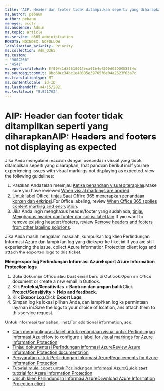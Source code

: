 ```yaml
---
title: 'AIP: Header dan footer tidak ditampilkan seperti yang diharapkan'
ms.author: pebaum
author: pebaum
manager: scotv
ms.audience: Admin
ms.topic: article
ms.service: o365-administration
ROBOTS: NOINDEX, NOFOLLOW
localization_priority: Priority
ms.collection: Adm_O365
ms.custom:
- "9002266"
- "4541"
ms.openlocfilehash: 5f50fc1d38618017bca61b4e9290d9893983534e
ms.sourcegitcommit: 8bc60ec34bc1e40685e3976576e04a2623f63a7c
ms.translationtype: MT
ms.contentlocale: id-ID
ms.lasthandoff: 04/15/2021
ms.locfileid: "51821702"
---
```

# <a name="aip-headers-and-footers-not-displaying-as-expected"></a><span data-ttu-id="c0047-102">AIP: Header dan footer tidak ditampilkan seperti yang diharapkan</span><span class="sxs-lookup"><span data-stu-id="c0047-102">AIP: Headers and footers not displaying as expected</span></span>

<span data-ttu-id="c0047-103">Jika Anda mengalami masalah dengan penandaan visual yang tidak ditampilkan seperti yang diharapkan, lihat panduan berikut ini:</span><span class="sxs-lookup"><span data-stu-id="c0047-103">If you are experiencing issues with visual markings not displaying as expected, view the following guidelines:</span></span>

1. <span data-ttu-id="c0047-104">Pastikan Anda telah meninjau [Ketika penandaan visual diterapkan](https://docs.microsoft.com/azure/information-protection/configure-policy-markings#when-visual-markings-are-applied).</span><span class="sxs-lookup"><span data-stu-id="c0047-104">Make sure you have reviewed [When visual markings are applied](https://docs.microsoft.com/azure/information-protection/configure-policy-markings#when-visual-markings-are-applied).</span></span>
2. <span data-ttu-id="c0047-105">Untuk label Office, [tinjau Saat Office 365 menerapkan penandaan konten dan enkripsi](https://docs.microsoft.com/microsoft-365/compliance/sensitivity-labels-office-apps#when-office-apps-apply-content-marking-and-encryption).</span><span class="sxs-lookup"><span data-stu-id="c0047-105">For Office labeling, review [When Office 365 applies content marking and encryption](https://docs.microsoft.com/microsoft-365/compliance/sensitivity-labels-office-apps#when-office-apps-apply-content-marking-and-encryption).</span></span>
3. <span data-ttu-id="c0047-106">Jika Anda ingin menghapus header/footer yang sudah ada, [tinjau Menghapus header dan footer dari solusi label lain](https://docs.microsoft.com/azure/information-protection/rms-client/client-admin-guide-customizations#remove-headers-and-footers-from-other-labeling-solutions).</span><span class="sxs-lookup"><span data-stu-id="c0047-106">If you want to remove existing headers/footers, review [Remove headers and footers from other labeling solutions](https://docs.microsoft.com/azure/information-protection/rms-client/client-admin-guide-customizations#remove-headers-and-footers-from-other-labeling-solutions).</span></span>

<span data-ttu-id="c0047-107">Jika Anda masih mengalami masalah, kumpulkan log klien Perlindungan Informasi Azure dan lampirkan log yang diekspor ke tiket ini.</span><span class="sxs-lookup"><span data-stu-id="c0047-107">If you are still experiencing the issue, collect Azure Information Protection client logs and attach the exported logs to this ticket.</span></span>

<span data-ttu-id="c0047-108">**Mengekspor log Perlindungan Informasi Azure**</span><span class="sxs-lookup"><span data-stu-id="c0047-108">**Export Azure Information Protection logs**</span></span>

1. <span data-ttu-id="c0047-109">Buka dokumen Office atau buat email baru di Outlook.</span><span class="sxs-lookup"><span data-stu-id="c0047-109">Open an Office document or create a new email in Outlook.</span></span>
2. <span data-ttu-id="c0047-110">Klik **Proteksi/Sensitivitas** > **Bantuan dan umpan balik**.</span><span class="sxs-lookup"><span data-stu-id="c0047-110">Click **Protect/Sensitivity** > **Help and feedback**.</span></span>
3. <span data-ttu-id="c0047-111">Klik **Ekspor Log**.</span><span class="sxs-lookup"><span data-stu-id="c0047-111">Click **Export Logs**.</span></span>
4. <span data-ttu-id="c0047-112">Simpan log ke lokasi pilihan Anda, dan lampirkan log ke permintaan layanan ini.</span><span class="sxs-lookup"><span data-stu-id="c0047-112">Save the logs to your choice of location, and attach them to this service request.</span></span>

<span data-ttu-id="c0047-113">Untuk informasi tambahan, lihat:</span><span class="sxs-lookup"><span data-stu-id="c0047-113">For additional information, see:</span></span>

- [<span data-ttu-id="c0047-114">Cara mengonfigurasi label untuk penandaan visual untuk Perlindungan Informasi Azure</span><span class="sxs-lookup"><span data-stu-id="c0047-114">How to configure a label for visual markings for Azure Information Protection</span></span>](https://docs.microsoft.com/azure/information-protection/configure-policy-markings)
- [<span data-ttu-id="c0047-115">Tinjau dokumentasi Perlindungan Informasi Azure</span><span class="sxs-lookup"><span data-stu-id="c0047-115">Review Azure Information Protection documentation</span></span>](https://docs.microsoft.com/azure/information-protection/what-is-information-protection)
- [<span data-ttu-id="c0047-116">Persyaratan untuk Perlindungan Informasi Azure</span><span class="sxs-lookup"><span data-stu-id="c0047-116">Requirements for Azure Information Protection</span></span>](https://docs.microsoft.com/azure/information-protection/get-started/requirements)
- [<span data-ttu-id="c0047-117">Tutorial mulai cepat untuk Perlindungan Informasi Azure</span><span class="sxs-lookup"><span data-stu-id="c0047-117">Quick start tutorial for Azure Information Protection</span></span>](https://docs.microsoft.com/azure/information-protection/get-started/infoprotect-quick-start-tutorial)
- [<span data-ttu-id="c0047-118">Unduh klien Perlindungan Informasi Azure</span><span class="sxs-lookup"><span data-stu-id="c0047-118">Download Azure Information Protection client</span></span>](https://www.microsoft.com/download/details.aspx?id=53018)
